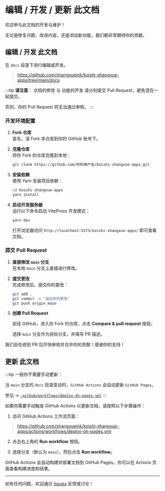 # 编辑 / 开发 / 更新 此文档

欢迎参与此文档的开发与维护！

无论是修复问题、改进内容，还是添加新功能，我们都非常期待你的贡献。

## 编辑 / 开发 此文档

在 `docs` 目录下进行编辑或开发。

> https://github.com/shangxueink/koishi-shangxue-apps/tree/main/docs

:::tip
**请注意**： 文档的修改 与 功能的开发 请分别提交 Pull Request，避免混在一起提交。

否则，你的 Pull Request 将无法通过审核。
:::

### 开发环境配置

1. **Fork 仓库**  
   首先，请 Fork 本仓库到你的 GitHub 账号下。

2. **克隆仓库**  
   将你 Fork 的仓库克隆到本地：  
   ```bash
   git clone https://github.com/你的用户名/koishi-shangxue-apps.git
   ```

3. **安装依赖**  
   使用 Yarn 安装项目依赖：  
   ```bash
   cd koishi-shangxue-apps
   yarn install
   ```

4. **启动开发服务器**  
   运行以下命令启动 VitePress 开发模式：  
   ```bash
   yarn dev
   ```
   打开浏览器访问 `http://localhost:5173/koishi-shangxue-apps/` 即可查看文档。

### 提交 Pull Request

1. **直接修改 `main` 分支**  
   在本地 `main` 分支上直接进行修改。

2. **提交更改**  
   完成修改后，提交你的更改：  
   ```bash
   git add .
   git commit -m "描述你的更改"
   git push origin main
   ```

3. **创建 Pull Request**  

   前往 GitHub，进入你 Fork 的仓库，点击 **Compare & pull request** 按钮，
   
   选择 `main` 分支作为目标分支，并填写 PR 描述。


我们会在收到 PR 后尽快审核并合并你的贡献！感谢你的支持！

## 更新 此文档

:::tip
一般你不需要手动更新：

当 `main` 分支的 `docs` 目录变动时，`GitHub Actions` 会自动更新 `GitHub Pages`。

参见 -> [`.github/workflows/deploy-gh-pages.yml`](https://github.com/shangxueink/koishi-shangxue-apps/blob/main/.github/workflows/deploy-gh-pages.yml)
:::

如果你需要手动触发 GitHub Actions 以更新文档，请按照以下步骤操作：

1. 访问 GitHub Actions 工作流页面：  
> https://github.com/shangxueink/koishi-shangxue-apps/actions/workflows/deploy-gh-pages.yml

2. 点击右上角的 **Run workflow** 按钮。

3. 选择分支（默认为 `main`），然后点击 **Run workflow**。

GitHub Actions 会自动构建并部署文档到 GitHub Pages。你可以在 Actions 页面查看构建进度和结果。

---

如有任何问题，欢迎通过 [Issues](https://github.com/shangxueink/koishi-shangxue-apps/issues) 反馈或讨论！